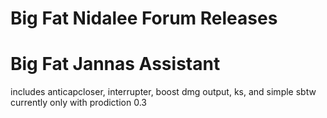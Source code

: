 Big Fat Nidalee Forum Releases
============


Big Fat Jannas Assistant
============
includes anticapcloser, interrupter, boost dmg output, ks, and simple sbtw
currently only with prodiction 0.3
